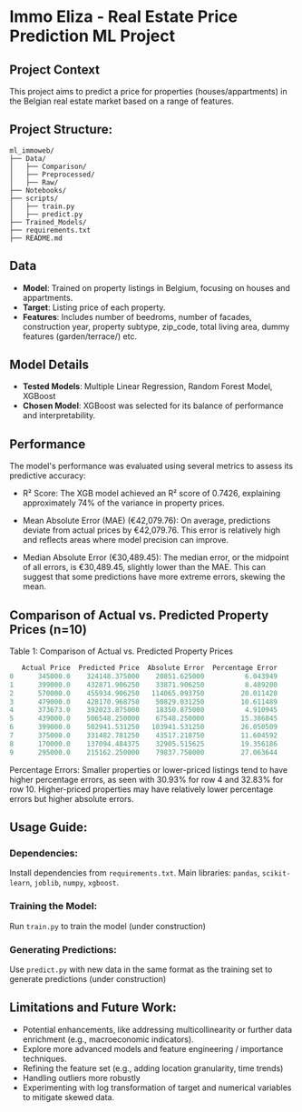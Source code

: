 # Immo Eliza - Real Estate Price Prediction ML Project

## Project Context

This project aims to predict a price for properties (houses/appartments) in the Belgian real estate market based on a range of features.

## Project Structure:

```
ml_immoweb/
├── Data/
│   ├── Comparison/
│   ├── Preprocessed/
│   ├── Raw/
├── Notebooks/
├── scripts/
│   ├── train.py
│   ├── predict.py
├── Trained_Models/
├── requirements.txt
├── README.md
```

## Data

- **Model**: Trained on property listings in Belgium, focusing on houses and appartments. 
- **Target**: Listing price of each property.
- **Features**: Includes number of beedroms, number of facades, construction year, property subtype, zip_code, total living area, dummy features (garden/terrace/) etc.  

## Model Details

- **Tested Models**: Multiple Linear Regression, Random Forest Model, XGBoost
- **Chosen Model**: XGBoost was selected for its balance of performance and interpretability.

## Performance

The model's performance was evaluated using several metrics to assess its predictive accuracy:

- R² Score: The XGB model achieved an R² score of 0.7426, explaining approximately 74% of the variance in property prices.

- Mean Absolute Error (MAE) (€42,079.76): On average, predictions deviate from actual prices by €42,079.76. This error is relatively high and reflects areas where model precision can improve. 
   
- Median Absolute Error (€30,489.45): The median error, or the midpoint of all errors, is €30,489.45, slightly lower than the MAE. This can suggest that some predictions have more extreme errors, skewing the mean.

## Comparison of Actual vs. Predicted Property Prices (n=10)
Table 1: Comparison of Actual vs. Predicted Property Prices

```go
   Actual Price  Predicted Price  Absolute Error  Percentage Error
0      345000.0    324148.375000    20851.625000          6.043949
1      399000.0    432871.906250    33871.906250          8.489200
2      570000.0    455934.906250   114065.093750         20.011420
3      479000.0    428170.968750    50829.031250         10.611489
4      373673.0    392023.875000    18350.875000          4.910945
5      439000.0    506548.250000    67548.250000         15.386845
6      399000.0    502941.531250   103941.531250         26.050509
7      375000.0    331482.781250    43517.218750         11.604592
8      170000.0    137094.484375    32905.515625         19.356186
9      295000.0    215162.250000    79837.750000         27.063644
```
Percentage Errors: Smaller properties or lower-priced listings tend to have higher percentage errors, as seen with 30.93% for row 4 and 32.83% for row 10. Higher-priced properties may have relatively lower percentage errors but higher absolute errors.

## Usage Guide:

### Dependencies:

Install dependencies from `requirements.txt`. Main libraries: `pandas`, `scikit-learn`, `joblib`, `numpy`, `xgboost`.

### Training the Model:

Run `train.py` to train the model (under construction)

### Generating Predictions:

Use `predict.py` with new data in the same format as the training set to generate predictions (under construction)

## Limitations and Future Work:

- Potential enhancements, like addressing multicollinearity or further data enrichment (e.g., macroeconomic indicators).
- Explore more advanced models and feature engineering / importance techniques.
- Refining the feature set (e.g., adding location granularity, time trends)
- Handling outliers more robustly
- Experimenting with log transformation of target and numerical variables to mitigate skewed data.
